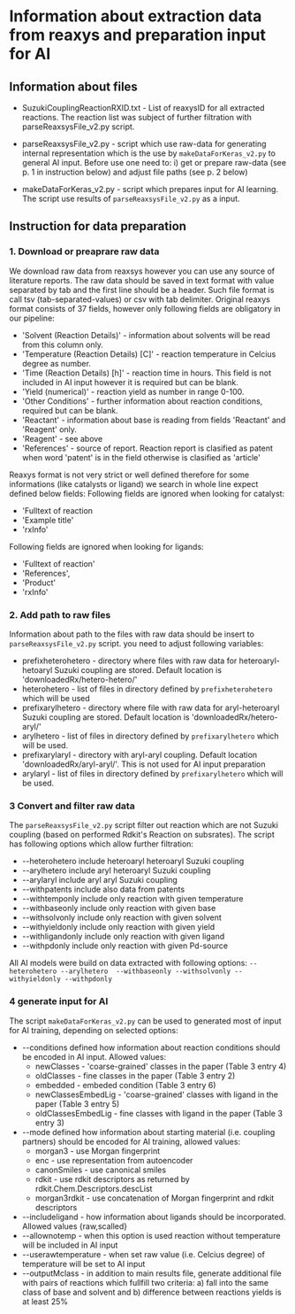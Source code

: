 # Information about extraction data from reaxys and preparation input for AI

## Information about files
- SuzukiCouplingReactionRXID.txt - List of reaxysID for all extracted reactions. 
    The reaction list was subject of further filtration with parseReaxsysFile_v2.py script.
   
- parseReaxsysFile_v2.py - script which use raw-data for generating internal representation which is the use by `makeDataForKeras_v2.py` to general AI input. Before use one need to: i) get or prepare raw-data (see p. 1 in instruction below) and adjust file paths (see p. 2 below)
- makeDataForKeras_v2.py - script which prepares input for AI learning. The script use results of `parseReaxsysFile_v2.py` as a input.

## Instruction for data preparation
### 1. Download or preaprare raw data 
We download raw data from reaxsys however you can use any source of literature reports. The raw data should be saved in text format with value separated by tab and the first line should be a header. Such file format is call tsv (tab-separated-values) or csv with tab delimiter. Original reaxys format consists of 37 fields, however only following fields are obligatory in our pipeline:
 - 'Solvent (Reaction Details)' - information about solvents will be read from this column only. 
 - 'Temperature (Reaction Details) [C]' - reaction temperature in Celcius degree as number.
 - 'Time (Reaction Details) [h]' - reaction time in hours. This field is not included in AI input however it is required but can be blank.
 - 'Yield (numerical)' - reaction yield as number in range 0-100.
 - 'Other Conditions' - further information about reaction conditions, required but can be blank.
 - 'Reactant' - information about base is reading from fields 'Reactant' and 'Reagent' only.
 - 'Reagent' - see above
 - 'References' - source of report. Reaction report is clasified as patent when word 'patent' is in the field otherwise is clasified as 'article'

 Reaxys format is not very strict or well defined therefore for some informations (like catalysts or ligand) we search in whole line expect defined below fields:
 Following fields are ignored when looking for catalyst:
  - 'Fulltext of reaction
  - 'Example title' 
  - 'rxInfo'

 Following fields are ignored when looking for ligands:
  - 'Fulltext of reaction' 
  - 'References', 
  - 'Product'
  - 'rxInfo'

### 2. Add path to raw files
Information about path to the files with raw data should be insert to `parseReaxsysFile_v2.py` script. you need to adjust following variables:

 - prefixheterohetero - directory where files with raw data for heteroaryl-hetoaryl Suzuki coupling are stored. Default location is 'downloadedRx/hetero-hetero/'
 - heterohetero - list of files in directory defined by `prefixheterohetero` which will be used
 - prefixarylhetero - directory where file with raw data for aryl-heteroaryl Suzuki coupling are stored. Default location is 'downloadedRx/hetero-aryl/'
 - arylhetero - list of files in directory defined by `prefixarylhetero` which will be used.
 - prefixarylaryl - directory with aryl-aryl coupling. Default location 'downloadedRx/aryl-aryl/'. This is not used for AI input preparation
 - arylaryl - list of files in directory defined by `prefixarylhetero` which will be used.
    
### 3 Convert and filter raw data
The `parseReaxsysFile_v2.py` script filter out reaction which are not Suzuki coupling (based on performed Rdkit's Reaction on subsrates). The script has following options which allow further filtration:
 - --heterohetero    include heteroaryl heteroaryl Suzuki coupling 
 - --arylhetero      include aryl heteroaryl Suzuki coupling 
 - --arylaryl        include aryl aryl Suzuki coupling 
 -  --withpatents     include also data from patents
 - --withtemponly    include only reaction with given temperature
 - --withbaseonly    include only reaction with given base
 - --withsolvonly    include only reaction with given solvent
 - --withyieldonly   include only reaction with given yield
 - --withligandonly  include only reaction with given ligand
 - --withpdonly      include only reaction with given Pd-source
 
All AI models were build on data extracted with following options: `--heterohetero --arylhetero  --withbaseonly --withsolvonly --withyieldonly --withpdonly`
 
### 4 generate input for AI
The script `makeDataForKeras_v2.py` can be used to generated most of input for AI training, depending on selected options:
 - --conditions     defined how information about reaction conditions should be encoded in AI input. Allowed values:    
   - newClasses - 'coarse-grained' classes in the paper (Table 3 entry 4)
   - oldClasses - fine classes in the paper (Table 3 entry 2)
   - embedded - embeded condition (Table 3 entry 6)
   - newClassesEmbedLig - 'coarse-grained' classes  with ligand in the paper (Table 3 entry 5)
   - oldClassesEmbedLig - fine classes with ligand in the paper (Table 3 entry 3)
 - --mode     defined how information about starting material (i.e. coupling partners) should be encoded for AI training, allowed values:
   - morgan3 - use Morgan fingerprint
   - enc - use representation from autoencoder
   - canonSmiles - use canonical smiles
   - rdkit - use rdkit descriptors as returned by rdkit.Chem.Descriptors.descList
   - morgan3rdkit - use concatenation of Morgan fingerprint and rdkit descriptors
 - --includeligand  - how information about ligands should be incorporated. Allowed values {raw,scalled} 
 - --allownotemp - when this option is used reaction without temperature will be included in AI input
 - --userawtemperature - when set raw value (i.e. Celcius degree) of temperature will be set to AI input
 - --outputMclass - in addition to main results file, generate additional file with pairs of reactions which fullfill two criteria: a) fall into the same class of base and solvent and b) difference between reactions yields is at least 25%

